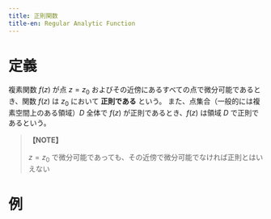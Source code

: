 ```yaml
---
title: 正則関数
title-en: Regular Analytic Function
---
```

# 定義

複素関数 $f(z)$ が点 $z=z_0$ およびその近傍にあるすべての点で微分可能であるとき、関数 $f(z)$ は $z_0$ において **正則である** という。
また、点集合（一般的には複素空間上のある領域）$D$ 全体で $f(z)$ が正則であるとき、$f(z)$ は領域 $D$ で正則であるという。

> **【NOTE】**
> 
> $z=z_0$ で微分可能であっても、その近傍で微分可能でなければ正則とはいえない


# 例

